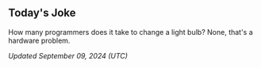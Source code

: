 ## Today's Joke
How many programmers does it take to change a light bulb? None, that's a hardware problem.

*Updated September 09, 2024 (UTC)*
